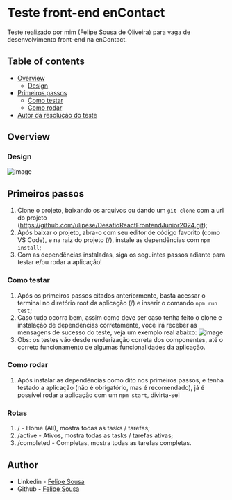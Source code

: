 # Teste front-end enContact
Teste realizado por mim (Felipe Sousa de Oliveira) para vaga de desenvolvimento front-end na enContact.

## Table of contents
- [Overview](#overview)
  - [Design](#design)
- [Primeiros passos](#primeiros-passos)
  - [Como testar](#como-testar)
  - [Como rodar](#como-rodar)
- [Autor da resolução do teste](#author)

## Overview
### Design
   ![image](https://github.com/ulipese/DesafioReactFrontendJunior2024/assets/70922407/07391c27-2adc-4704-b725-762dbc3805c2=200x)

## Primeiros passos
1. Clone o projeto, baixando os arquivos ou dando um ```git clone``` com a url do projeto (https://github.com/ulipese/DesafioReactFrontendJunior2024.git);
2. Após baixar o projeto, abra-o com seu editor de código favorito (como VS Code), e na raiz do projeto (/), instale as dependências com ```npm install```;
3. Com as dependências instaladas, siga os seguintes passos adiante para testar e/ou rodar a aplicação!
   
### Como testar
1. Após os primeiros passos citados anteriormente, basta acessar o terminal no diretório root da aplicação (/) e inserir o comando ```npm run test```;
2. Caso tudo ocorra bem, assim como deve ser caso tenha feito o clone e instalação de dependências corretamente, você irá receber as mensagens de sucesso do teste, veja um exemplo real abaixo: ![image](https://github.com/ulipese/DesafioReactFrontendJunior2024/assets/70922407/6be758f2-ffd0-45f1-8f4d-04d587921a07)
3. Obs: os testes vão desde renderização correta dos componentes, até o correto funcionamento de algumas funcionalidades da aplicação.
  
### Como rodar
1. Após instalar as dependências como dito nos primeiros passos, e tenha testado a aplicação (não é obrigatório, mas é recomendado), já é possível rodar a aplicação com um ```npm start```, divirta-se!

### Rotas
1. / - Home (All), mostra todas as tasks / tarefas;
2. /active - Ativos, mostra todas as tasks / tarefas ativas;
3. /completed - Completas, mostra todas as tarefas completas.

## Author
- Linkedin - [Felipe Sousa](https://www.linkedin.com/in/ulipese)
- Github - [Felipe Sousa](https://www.github.com/ulipese)
